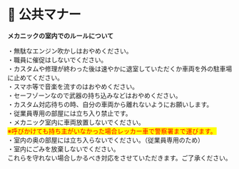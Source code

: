 # 📙 公共マナー

**メカニックの室内でのルールについて**

・無駄なエンジン吹かしはおやめください。 \
・職員に催促はしないでください。 \
・カスタムや修理が終わった後は速やかに退室していただくか車両を外の駐車場に止めてください。\
・スマホ等で音楽を流すのはおやめください。 \
・セーフゾーンなので武器の持ち込みなどはおやめください。 \
・カスタム対応待ちの時、自分の車両から離れないようにお願いします。 \
・従業員専用の部屋には立ち入り禁止です。 \
・メカニック室内に車両放置しないでください。\
<mark style="color:red;">※呼びかけても持ち主がいなかった場合レッカー車で警察署まで運びます。</mark> \
・室内の奥の部屋には立ち入らないでください。（従業員専用のため） \
・室内にごみを放棄しないでください。\
これらを守れない場合しかるべき対応をさせていただきます。ご了承ください。
